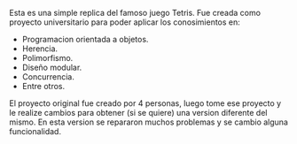 Esta es una simple replica del famoso juego Tetris. Fue creada como proyecto universitario para poder aplicar los conosimientos en:
- Programacion orientada a objetos.
- Herencia.
- Polimorfismo.
- Diseño modular.
- Concurrencia.
- Entre otros.

El proyecto original fue creado por 4 personas, luego tome ese proyecto y le realize cambios para obtener (si se quiere) una version diferente del mismo.
En esta version se repararon muchos problemas y se cambio alguna funcionalidad.
